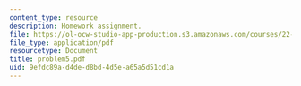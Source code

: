 ```yaml
---
content_type: resource
description: Homework assignment.
file: https://ol-ocw-studio-app-production.s3.amazonaws.com/courses/22-314j-structural-mechanics-in-nuclear-power-technology-fall-2006/9efdc89ad4ded8bd4d5ea65a5d51cd1a_problem5.pdf
file_type: application/pdf
resourcetype: Document
title: problem5.pdf
uid: 9efdc89a-d4de-d8bd-4d5e-a65a5d51cd1a
---
```

